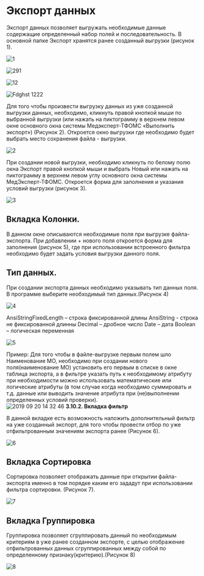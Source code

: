 <!-- TITLE: Экспорт Данных -->
<!-- SUBTITLE: Руководство администратора -->

# 	Экспорт данных
Экспорт данных позволяет выгружать необходимые данные содержащие определенный набор полей и последовательность.
В основной папке Экспорт хранятся ранее созданный выгрузки (рисунок 1).
 
 ![1](/uploads/0000000/1.png "1")
 
 ![291](/uploads/0000000/--291.png "291")
 
 ![12](/uploads/0000000/-12.png "12")
 
 ![Fdghst 1222](/uploads/0000000/fdghst-1222.png "Fdghst 1222")
 
Для того чтобы произвести выгрузку данных из уже созданной выгрузки данных, необходимо, кликнуть правой кнопкой мыши по выбранной выгрузки (или нажать на пиктограмму в верхнем левом окне основного окна системы Медэксперт-ТФОМС «Выполнить экспорт») (Рисунок 2). Откроется окно выгрузки где необходимо будет выбрать место сохранения файла - выгрузки.
 
 ![2](/uploads/0000000/2.png "2")
 
При создании новой выгрузки, необходимо кликнуть по белому полю окна Экспорт правой кнопкой мыши и выбрать Новый или нажать на пиктограмму в верхнем левом углу основного окна системы МедЭксперт-ТФОМС. Откроется форма для заполнения и указания условий выгрузки (рисунок 3).
 
![3](/uploads/0000000/3.png "3")

##  Вкладка   Колонки.

В данном окне описываются необходимые поля при выгрузке файла-экспорта.
При добавлении + нового поля откроется форма для заполнения (рисунок 5), где при использовании встроенного фильтра необходимо будет задать условия выгрузки данного поля.

## 	Тип данных. 

При создании экспорта данных необходимо указывать тип данных поля. В программе выберите необходимый тип данных.(Рисунок 4)
 
![4](/uploads/0000000/4.png "4")

AnsiStringFixedLength – строка фиксированной длины
AnsiString  - строка не фиксированной длинны
Decimal – дробное число
Date – дата
Boolean – логическая переменная

 ![5](/uploads/0000000/5.png "5")

Пример: Для того чтобы в файле-выгрузке первым полем шло Наименование МО, необходимо при создании нового поля(наименование МО) установить его первым в списке в окне таблица экспорта, а  в фильтре указать путь к необходимому атрибуту при необходимости можно использовать математические или логические атрибуты (в том случае когда необходимо суммировать и т.д. данные или  выводить значение атрибута при (не)выполнении определенных условий проверки).  
![2019 09 20 14 32 46](/uploads/0000000/--2019-09-20--14-32-46.png "2019 09 20 14 32 46")
**3.10.2. Вкладка фильтр**

В данной вкладке есть возможность наложить дополнительный фильтр на уже созданный экспорт, для того чтобы провести отбор по уже отфильтрованным значениям экспорта ранее (Рисунок 6). 
 
 ![6](/uploads/0000000/6.png "6")
 
## 	Вкладка Сортировка
Сортировка позволяет отображать данные при открытии файла-экспорта именно в том порядке каким его зададут при использовании фильтра сортировки. (Рисунок 7).
 
 ![7](/uploads/0000000/7.png "7")
 
## 	Вкладка Группировка
Группировка позволяет сгруппировать данный по необходимым критериям в уже ранее созданном экспорте, с целью отображение отфильтрованных данных сгруппированных между собой по определенному признаку(критерию).(Рисунок 8)

![8](/uploads/0000000/8.png "8")
